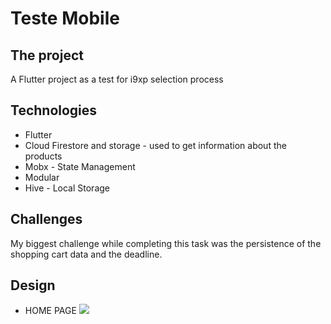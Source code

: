 # Teste Mobile

## The project

  A Flutter project as a test for i9xp selection process 

## Technologies
 
 - Flutter
 - Cloud Firestore and storage - used to get information about the products
 - Mobx - State Management
 - Modular
 - Hive - Local Storage
 
## Challenges

My biggest challenge while completing this task was the persistence of the shopping cart data and the deadline.
 
## Design
 - HOME PAGE
 ![](images/home_page)
